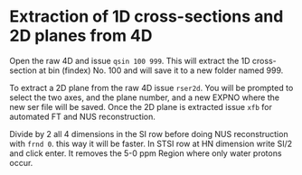 # Extraction of 1D cross-sections and 2D planes from 4D
Open the raw 4D and issue `qsin 100 999`. This will extract the 1D cross-section at bin (findex) No. 100 and will save it to a new folder named 999. 

To extract a 2D plane from the raw 4D issue `rser2d`. You will be prompted to select the two axes, and the plane number, and a new EXPNO where 
the new ser file will be saved. Once the 2D plane is extracted issue `xfb` for automated FT and NUS reconstruction.


Divide by 2 all 4 dimensions in the SI row before doing NUS reconstruction with `frnd 0`. this way it will be faster.
In STSI row at HN dimension write SI/2 and click enter. It removes the 5-0 ppm Region where only water protons occur.